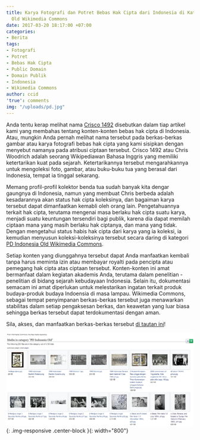 ```yaml
---
title: Karya Fotografi dan Potret Bebas Hak Cipta dari Indonesia di Kategori PD Indonesian
  Old Wikimedia Commons
date: 2017-03-20 18:17:00 +07:00
categories:
- Berita
tags:
- Fotografi
- Potret
- Bebas Hak Cipta
- Public Domain
- Domain Publik
- Indonesia
- Wikimedia Commons
author: ccid
'true': comments
img: "/uploads/pd.jpg"
---
```


Anda tentu kerap melihat nama [Crisco 1492](https://commons.wikimedia.org/wiki/User:Crisco_1492) disebutkan dalam tiap artikel kami yang membahas tentang konten-konten bebas hak cipta di Indonesia. Atau, mungkin Anda pernah melihat nama tersebut pada berkas-berkas gambar atau karya fotografi bebas hak cipta yang kami sisipkan dengan menyebut namanya pada atribusi ciptaan tersebut. Crisco 1492 atau Chris Woodrich adalah seorang Wikipediawan Bahasa Inggris yang memiliki ketertarikan kuat pada sejarah. Ketertarikannya tersebut mengarahkannya untuk mengoleksi foto, gambar, atau buku-buku tua yang berasal dari Indonesia, tempat ia tinggal sekarang. 

Memang profil-profil kolektor benda tua sudah banyak kita dengar gaungnya di Indonesia, namun yang membuat Chris berbeda adalah kesadarannya akan status hak cipta koleksinya, dan bagaiman karya tersebut dapat dimanfaatkan kemabli oleh orang lain. Pengetahuannya terkait hak cipta, terutama mengenai masa berlaku hak cipta suatu karya, menjadi suatu keuntungan tersendiri bagi publik, karena dia dapat memilah ciptaan mana yang masih berlaku hak ciptanya, dan mana yang tidak. Dengan mengetahui status habis hak cipta dari karya yang ia koleksi, ia kemudian menyusun koleksi-koleksinya tersebut secara daring di kategori [PD Indonesia Old Wikimedia Commons](https://commons.wikimedia.org/wiki/Category:PD_Indonesia_Old).

Setiap konten yang diunggahnya tersebut dapat Anda manfaatkan kembali tanpa harus meminta izin atau membayar royalti pada pencipta atau pemegang hak cipta atas ciptaan tersebut. Konten-konten ini amat bermanfaat dalam kegiatan akademis Anda, terutama dalam penelitian -penelitian di bidang sejarah kebudayaan Indonesia. Selain itu, dokumentasi semacam ini amat diperlukan untuk melestarikan ingatan terkait produk budaya-produk budaya Indoensia di masa lampau. Wikimedia Commons, sebagai tempat penyimpanan berkas-berkas tersebut juga menawarkan stabilitas dalam setiap pengaksesan berkas, dan keawetan yang luar biasa sehingga berkas tersebut dapat terdokumentasi dengan aman.

Sila, akses, dan manfaatkan berkas-berkas tersebut [di tautan ini](https://commons.wikimedia.org/wiki/Category:PD_Indonesia_Old)!

![pd.jpg](/uploads/pd.jpg){: .img-responsive .center-block }{: width="800"}